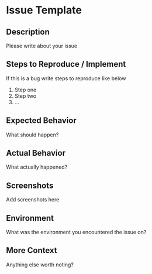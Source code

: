# Issue Template

## Description

Please write about your issue

## Steps to Reproduce / Implement

If this is a bug write steps to reproduce like below

1. Step one
2. Step two
3. ...

## Expected Behavior

What should happen?

## Actual Behavior

What actually happened?

## Screenshots

Add screenshots here

## Environment

What was the environment you encountered the issue on?

## More Context

Anything else worth noting?

